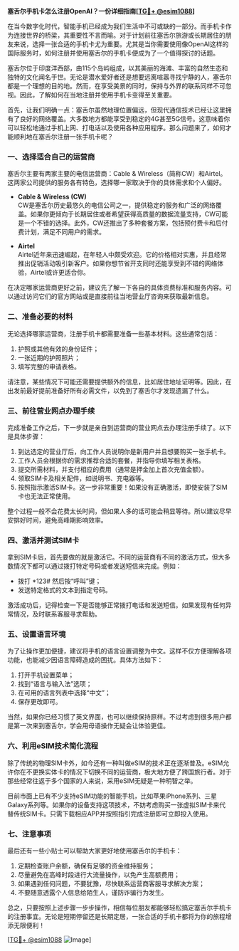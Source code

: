 **塞舌尔手机卡怎么注册OpenAI？一份详细指南[[TG💪+ @esim1088](https://t.me/s/esim1088)]**

在当今数字化时代，智能手机已经成为我们生活中不可或缺的一部分。而手机卡作为连接世界的桥梁，其重要性不言而喻。对于计划前往塞舌尔旅游或长期居住的朋友来说，选择一张合适的手机卡尤为重要。尤其是当你需要使用像OpenAI这样的国际服务时，如何注册并使用塞舌尔的手机卡便成为了一个值得探讨的话题。

塞舌尔位于印度洋西部，由115个岛屿组成，以其美丽的海滩、丰富的自然生态和独特的文化闻名于世。无论是潜水爱好者还是想要远离喧嚣寻找宁静的人，塞舌尔都是一个理想的目的地。然而，在享受美景的同时，保持与外界的联系同样不可忽视。因此，了解如何在当地注册并使用手机卡变得至关重要。

首先，让我们明确一点：塞舌尔虽然地理位置偏远，但现代通信技术已经让这里拥有了良好的网络覆盖。大多数地方都能享受到稳定的4G甚至5G信号。这意味着你可以轻松地通过手机上网、打电话以及使用各种应用程序。那么问题来了，如何才能顺利地在塞舌尔注册一张手机卡呢？

### 一、选择适合自己的运营商

塞舌尔主要有两家主要的电信运营商：Cable & Wireless（简称CW）和Airtel。这两家公司提供的服务各有特色，选择哪一家取决于你的具体需求和个人偏好。

- **Cable & Wireless (CW)**  
  CW是塞舌尔历史最悠久的电信公司之一，提供稳定的服务和广泛的网络覆盖。如果你更倾向于长期居住或者希望获得高质量的数据流量支持，CW可能是一个不错的选择。此外，CW还推出了多种套餐方案，包括预付费卡和后付费计划，满足不同用户的需求。

- **Airtel**  
  Airtel近年来迅速崛起，在年轻人中颇受欢迎。它的价格相对实惠，并且经常推出促销活动吸引新客户。如果你想节省开支同时还能享受到不错的网络体验，Airtel或许更适合你。

在决定哪家运营商更好之前，建议先了解一下各自的具体资费标准和服务内容。可以通过访问它们的官方网站或是直接前往当地营业厅咨询来获取最新信息。

### 二、准备必要的材料

无论选择哪家运营商，注册手机卡都需要准备一些基本材料。这些通常包括：

1. 护照或其他有效的身份证件；
2. 一张近期的护照照片；
3. 填写完整的申请表格。

请注意，某些情况下可能还需要提供额外的信息，比如居住地址证明等。因此，在出发前最好提前准备好所有必需文件，以免到了塞舌尔才发现遗漏了什么。

### 三、前往营业网点办理手续

完成准备工作之后，下一步就是亲自到运营商的营业网点去办理注册手续了。以下是具体步骤：

1. 到达选定的营业厅后，向工作人员说明你是新用户并且想要购买一张手机卡。
2. 工作人员会根据你的需求推荐合适的套餐，并指导你填写相关表格。
3. 提交所需材料，并支付相应的费用（通常是押金加上首次充值金额）。
4. 领取SIM卡及相关配件，如说明书、充电器等。
5. 按照指示激活SIM卡。这一步非常重要！如果没有正确激活，即使安装了SIM卡也无法正常使用。

整个过程一般不会花费太长时间，但如果人多的话可能会稍显等待。所以建议尽早安排好时间，避免高峰期影响效率。

### 四、激活并测试SIM卡

拿到SIM卡后，首先要做的就是激活它。不同的运营商有不同的激活方式，但大多数情况下都可以通过拨打特定号码或者发送短信来完成。例如：

- 拨打 *123# 然后按“呼叫”键；
- 发送特定格式的文本到指定号码。

激活成功后，记得检查一下是否能够正常拨打电话和发送短信。如果发现有任何异常情况，及时联系客服寻求帮助。

### 五、设置语言环境

为了让操作更加便捷，建议将手机的语言设置调整为中文。这样不仅方便理解各项功能，也能减少因语言障碍造成的困扰。具体方法如下：

1. 打开手机设置菜单；
2. 找到“语言与输入法”选项；
3. 在可用的语言列表中选择“中文”；
4. 保存更改即可。

当然，如果你已经习惯了英文界面，也可以继续保持原样。不过考虑到很多用户都是第一次来到塞舌尔，学会用母语操作无疑会让体验更佳。

### 六、利用eSIM技术简化流程

除了传统的物理SIM卡外，如今还有一种叫做eSIM的技术正在逐渐普及。eSIM允许你在不更换实体卡的情况下切换不同的运营商，极大地方便了跨国旅行者。对于那些经常往返于多个国家的人来说，采用eSIM无疑是一种明智之举。

目前市面上已有不少支持eSIM功能的智能手机，比如苹果iPhone系列、三星Galaxy系列等。如果你的设备支持这项技术，不妨考虑购买一张虚拟SIM卡来代替传统SIM卡。只需下载相应APP并按照指引完成注册即可立即投入使用。

### 七、注意事项

最后还有一些小贴士可以帮助大家更好地使用塞舌尔的手机卡：

1. 定期检查账户余额，确保有足够的资金维持服务；
2. 尽量避免在高峰时段进行大流量操作，以免产生高额费用；
3. 如果遇到任何问题，不要犹豫，尽快联系运营商客服寻求解决方案；
4. 不要随意透露个人信息给陌生人，谨防诈骗行为发生。

总之，只要按照上述步骤一步步操作，相信每位朋友都能够轻松搞定塞舌尔手机卡的注册事宜。无论是短期停留还是长期定居，一张合适的手机卡都将为你的旅程增添无限便利！

[[TG💪+ @esim1088](https://t.me/s/esim1088) ![Image](https://i.postimg.cc/4NQfJmqS/Snipaste-2025-05-13-00-14-12.png)]